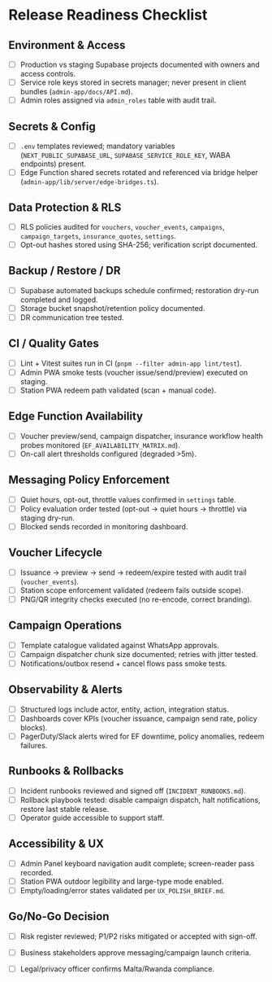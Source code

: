 # Release Readiness Checklist

## Environment & Access
- [ ] Production vs staging Supabase projects documented with owners and access controls.
- [ ] Service role keys stored in secrets manager; never present in client bundles (`admin-app/docs/API.md`).
- [ ] Admin roles assigned via `admin_roles` table with audit trail.

## Secrets & Config
- [ ] `.env` templates reviewed; mandatory variables (`NEXT_PUBLIC_SUPABASE_URL`, `SUPABASE_SERVICE_ROLE_KEY`, WABA endpoints) present.
- [ ] Edge Function shared secrets rotated and referenced via bridge helper (`admin-app/lib/server/edge-bridges.ts`).

## Data Protection & RLS
- [ ] RLS policies audited for `vouchers`, `voucher_events`, `campaigns`, `campaign_targets`, `insurance_quotes`, `settings`.
- [ ] Opt-out hashes stored using SHA-256; verification script documented.

## Backup / Restore / DR
- [ ] Supabase automated backups schedule confirmed; restoration dry-run completed and logged.
- [ ] Storage bucket snapshot/retention policy documented.
- [ ] DR communication tree tested.

## CI / Quality Gates
- [ ] Lint + Vitest suites run in CI (`pnpm --filter admin-app lint/test`).
- [ ] Admin PWA smoke tests (voucher issue/send/preview) executed on staging.
- [ ] Station PWA redeem path validated (scan + manual code).

## Edge Function Availability
- [ ] Voucher preview/send, campaign dispatcher, insurance workflow health probes monitored (`EF_AVAILABILITY_MATRIX.md`).
- [ ] On-call alert thresholds configured (degraded >5m).

## Messaging Policy Enforcement
- [ ] Quiet hours, opt-out, throttle values confirmed in `settings` table.
- [ ] Policy evaluation order tested (opt-out → quiet hours → throttle) via staging dry-run.
- [ ] Blocked sends recorded in monitoring dashboard.

## Voucher Lifecycle
- [ ] Issuance → preview → send → redeem/expire tested with audit trail (`voucher_events`).
- [ ] Station scope enforcement validated (redeem fails outside scope).
- [ ] PNG/QR integrity checks executed (no re-encode, correct branding).

## Campaign Operations
- [ ] Template catalogue validated against WhatsApp approvals.
- [ ] Campaign dispatcher chunk size documented; retries with jitter tested.
- [ ] Notifications/outbox resend + cancel flows pass smoke tests.

## Observability & Alerts
- [ ] Structured logs include actor, entity, action, integration status.
- [ ] Dashboards cover KPIs (voucher issuance, campaign send rate, policy blocks).
- [ ] PagerDuty/Slack alerts wired for EF downtime, policy anomalies, redeem failures.

## Runbooks & Rollbacks
- [ ] Incident runbooks reviewed and signed off (`INCIDENT_RUNBOOKS.md`).
- [ ] Rollback playbook tested: disable campaign dispatch, halt notifications, restore last stable release.
- [ ] Operator guide accessible to support staff.

## Accessibility & UX
- [ ] Admin Panel keyboard navigation audit complete; screen-reader pass recorded.
- [ ] Station PWA outdoor legibility and large-type mode enabled.
- [ ] Empty/loading/error states validated per `UX_POLISH_BRIEF.md`.

## Go/No-Go Decision
- [ ] Risk register reviewed; P1/P2 risks mitigated or accepted with sign-off.
- [ ] Business stakeholders approve messaging/campaign launch criteria.
- [ ] Legal/privacy officer confirms Malta/Rwanda compliance.

